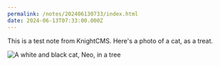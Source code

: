 ```yaml
---
permalink: /notes/202406130733/index.html
date: 2024-06-13T07:33:00.000Z
---
```


This is a test note from KnightCMS. Here's a photo of a cat, as a treat.

![A white and black cat, Neo, in a tree](https://cdn.rknight.me/site/neo-in-tree.jpg)